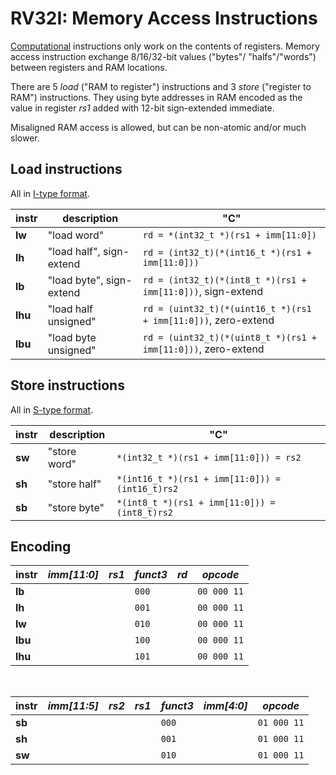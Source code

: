 # RV32I: Memory Access Instructions

[Computational](computational.md) instructions only work on the contents of
registers. Memory access instruction exchange 8/16/32-bit values ("bytes"/
"halfs"/"words") between registers and RAM locations.

There are 5 _load_ ("RAM to register") instructions and 3 _store_
("register to RAM") instructions. They using byte addresses in RAM encoded
as the value in register _rs1_ added with 12-bit sign-extended immediate.

Misaligned RAM access is allowed, but can be non-atomic and/or much slower.

## Load instructions

All in [I-type format](../riscv/encoding.md#i-type-encoding).

| instr   | description              | "C" |
|---------|--------------------------|-----|
| **lw**  | "load word"              | `rd = *(int32_t *)(rs1 + imm[11:0])`
| **lh**  | "load half", sign-extend | `rd = (int32_t)(*(int16_t *)(rs1 + imm[11:0]))`
| **lb**  | "load byte", sign-extend | `rd = (int32_t)(*(int8_t *)(rs1 + imm[11:0]))`, sign-extend
| **lhu** | "load half unsigned"     | `rd = (uint32_t)(*(uint16_t *)(rs1 + imm[11:0]))`, zero-extend
| **lbu** | "load byte unsigned"     | `rd = (uint32_t)(*(uint8_t *)(rs1 + imm[11:0]))`, zero-extend


## Store instructions

All in [S-type format](../riscv/encoding.md#s-type-encoding).

| instr   | description  | "C" |
|---------|--------------|-----|
| **sw**  | "store word" | `*(int32_t *)(rs1 + imm[11:0])) = rs2`
| **sh**  | "store half" | `*(int16_t *)(rs1 + imm[11:0])) = (int16_t)rs2`
| **sb**  | "store byte" | `*(int8_t *)(rs1 + imm[11:0])) = (int8_t)rs2`


## Encoding

| instr |_imm[11:0]_|_rs1_|_funct3_|_rd_| _opcode_    |
|-------|-----------|-----|--------|----|-------------|
|**lb** |           |     | `000`  |    | `00 000 11` |
|**lh** |           |     | `001`  |    | `00 000 11` |
|**lw** |           |     | `010`  |    | `00 000 11` |
|**lbu**|           |     | `100`  |    | `00 000 11` |
|**lhu**|           |     | `101`  |    | `00 000 11` |

<br>

| instr |_imm[11:5]_|_rs2_|_rs1_|_funct3_|_imm[4:0]_| _opcode_    |
|-------|-----------|-----|-----|--------|----------|-------------|
|**sb** |           |     |     | `000`  |          | `01 000 11` |
|**sh** |           |     |     | `001`  |          | `01 000 11` |
|**sw** |           |     |     | `010`  |          | `01 000 11` |

